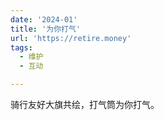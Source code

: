 ```yaml
---
date: '2024-01'
title: '为你打气'
url: 'https://retire.money'
tags:
  - 维护
  - 互动

---
```


骑行友好大旗共绘，打气筒为你打气。